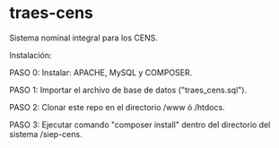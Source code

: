 # traes-cens

Sistema nominal integral para los CENS.

Instalación:

PASO 0: Instalar: APACHE, MySQL y COMPOSER.

PASO 1: Importar el archivo de base de datos ("traes_cens.sql").

PASO 2: Clonar este repo en el directorio /www ó /htdocs.

PASO 3: Ejecutar comando "composer install" dentro del directorio del sistema /siep-cens.
